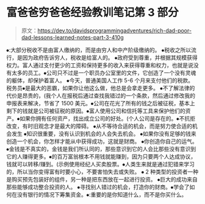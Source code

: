 # 富爸爸穷爸爸经验教训笔记第 3 部分

> 原文：<https://dev.to/davidsprogrammingadventures/rich-dad-poor-dad-lessons-learned-notes-part-3-410g>

⦁:大部分税收不是由富人缴纳的，而是由穷人和中产阶级缴纳的。
⦁税收之所以流行，是因为政府告诉穷人，税收是给富人的。
⦁政府受到尊重，并根据其规模获得权力。富人通过支付更少的工资和保持更多的收入来获得尊重和权力，也就是说没有太多的员工。⦁公司只不过是一个职员办公室里的文件，它创造了一个没有灵魂的躯体，却保护着富人。
⦁今天，普通美国人工作 5-6 个月来支付他们的税款。税务员⦁是最大的恶霸，如果你让他这么做，他总是会拿走更多。
⦁不了解法律的代价是昂贵的，(我个人在报税后通过查找我错过的一个条款，然后通过修改我的申报表来解决，节省了 1500 美元。⦁公司在花光了所有的钱之后被征税，基本上剩下的钱就是公司被征税的原因。⦁富人使用公司和信托等工具来保护他们的资产。⦁如果你拥有任何资产，找出成立公司的好处。(个人公司是存在的。⦁不抗拒改变，有时旧观念才是最大的障碍。
⦁从不等待合适的机会，而是努力使合适的机会发生
⦁知识很重要，没有认识到机会的人会失去机会。
⦁如果你没有足够的钱来创造一个机会，你怎样才能从中获得成功，这就是财商。
⦁你创造你自己的运气。
⦁金钱是不真实的，金钱是我们所认同的，那些意识到它的人会比那些没有意识到它的人赚得更多。⦁的百万富翁根本不用钱就能赚到，因为只要两个人达成协议，钱就可以转移/赚到。(示例使用经纪人买卖股票。⦁人类生来就是通过犯错来学习的，所以当你变得富有时要小心，不要害怕失去或失败。
⦁ 2 种类型的投资者一种是购买预先包装好的组件，另一种是把东西放在一起进行投资。
⦁巨大的成功来自那些能够成功整合投资的人。
⦁寻找别人错过的机会，打造你的财商。⦁学会了如何在没有银行的情况下筹集资金。⦁:重要的是你知道什么，而不是你买什么。